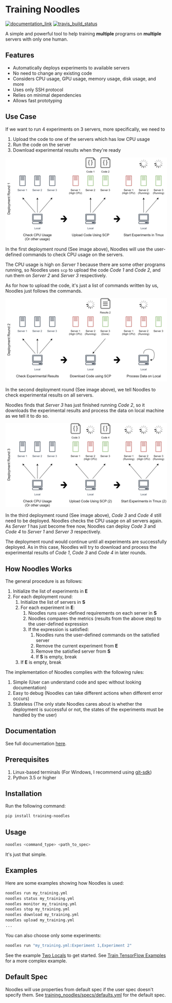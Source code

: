 # Training Noodles

[![documentation_link](https://img.shields.io/badge/docs-online-brightgreen.svg)](https://elsa-lab.github.io/training-noodles/) [![travis_build_status](https://travis-ci.org/elsa-lab/training-noodles.svg?branch=master)](https://travis-ci.org/elsa-lab/training-noodles)

A simple and powerful tool to help training **multiple** programs on **multiple** servers with only one human.

## Features

* Automatically deploys experiments to available servers
* No need to change any existing code
* Considers CPU usage, GPU usage, memory usage, disk usage, and more
* Uses only SSH protocol
* Relies on minimal dependencies
* Allows fast prototyping

## Use Case

If we want to run 4 experiments on 3 servers, more specifically, we need to

1. Upload the code to one of the servers which has low CPU usage
2. Run the code on the server
3. Download experimental results when they're ready

![deployment_round_1](https://github.com/elsa-lab/training-noodles/raw/master/images/round_1.png)

In the first deployment round (See image above), Noodles will use the user-defined commands to check CPU usage on the servers.

The CPU usage is high on *Server 1* because there are some other programs running, so Noodles uses `scp` to upload the code *Code 1* and *Code 2*, and run them on *Server 2* and *Server 3* respectively.

As for how to upload the code, it's just a list of commands written by us, Noodles just follows the commands.

![deployment_round_2](https://github.com/elsa-lab/training-noodles/raw/master/images/round_2.png)

In the second deployment round (See image above), we tell Noodles to check experimental results on all servers.

Noodles finds that *Server 3* has just finished running *Code 2*, so it downloads the experimental results and process the data on local machine as we tell it to do so.

![deployment_round_3](https://github.com/elsa-lab/training-noodles/raw/master/images/round_3.png)

In the third deployment round (See image above), *Code 3* and *Code 4* still need to be deployed. Noodles checks the CPU usage on all servers again. As *Server 1* has just become free now, Noodles can deploy *Code 3* and *Code 4* to *Server 1* and *Server 3* respectively.

The deployment round would continue until all experiments are successfully deployed. As in this case, Noodles will try to download and process the experimental results of *Code 1*, *Code 3* and *Code 4* in later rounds.

## How Noodles Works

The general procedure is as follows:

1. Initialize the list of experiments in **E**
2. For each deployment round:
    1. Initialize the list of servers in **S**
    2. For each experiment in **E**:
        1. Noodles runs user-defined requirements on each server in **S**
        2. Noodles compares the metrics (results from the above step) to the user-defined expression
        3. If the expression is satisfied:
            1. Noodles runs the user-defined commands on the satisfied server
            2. Remove the current experiment from **E**
            3. Remove the satisfied server from **S**
            4. If **S** is empty, break
    3. If **E** is empty, break

The implementation of Noodles complies with the following rules:

1. Simple (User can understand code and spec without looking documentation)
2. Easy to debug (Noodles can take different actions when different error occurs)
3. Stateless (The only state Noodles cares about is whether the deployment is successful or not, the states of the experiments must be handled by the user)

## Documentation

See full documentation [here](https://elsa-lab.github.io/training-noodles/).

## Prerequisites

1. Linux-based terminals (For Windows, I recommend using [git-sdk](https://github.com/git-for-windows/build-extra/releases))
2. Python 3.5 or higher

## Installation

Run the following command:

```bash
pip install training-noodles
```

## Usage

```bash
noodles <command_type> <path_to_spec>
```

It's just that simple.

## Examples

Here are some examples showing how Noodles is used:

```bash
noodles run my_training.yml
noodles status my_training.yml
noodles monitor my_training.yml
noodles stop my_training.yml
noodles download my_training.yml
noodles upload my_training.yml
...
```

You can also choose only some experiments:

```bash
noodles run "my_training.yml:Experiment 1,Experiment 2"
```

See the example [Two Locals](https://github.com/elsa-lab/training-noodles/tree/master/examples/two_locals) to get started. See [Train TensorFlow Examples](https://github.com/elsa-lab/training-noodles/tree/master/examples/train_tensorflow_examples) for a more complex example.

## Default Spec

Noodles will use properties from default spec if the user spec doesn't specify them. See [training_noodles/specs/defaults.yml](https://github.com/elsa-lab/training-noodles/blob/master/training_noodles/specs/defaults.yml) for the default spec.
